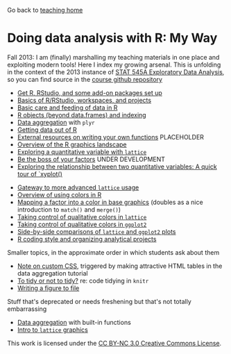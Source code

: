 Go back to [teaching home](../teach.html)

# Doing data analysis with R: My Way

Fall 2013: I am (finally) marshalling my teaching materials in one place and exploiting modern tools! Here I index my growing arsenal. This is unfolding in the context of the 2013 instance of [STAT 545A Exploratory Data Analysis](current.html), so you can find source in the [course github repository](https://github.com/jennybc/STAT545A)

  * [Get R, RStudio, and some add-on packages set up](block00_setup.html)
  * [Basics of R/RStudio, workspaces, and projects](block01_basicsWorkspaceWorkingDirProject.html)
  * [Basic care and feeding of data in R](block02_careFeedingData.html)
  * [R objects (beyond data.frames) and indexing](block03_basicObjects.html)
  * [Data aggregation](block04_dataAggregation.html) with `plyr`
  * [Getting data out of R](block05_getNumbersOut.html)
  * [External resources on writing your own functions](block06_functions.html) PLACEHOLDER 
  * [Overview of the R graphics landscape](block90_baseLatticeGgplot2.html)
  * [Exploring a quantitative variable with `lattice`](block07_univariatePlotsLattice.html)
  * [Be the boss of your factors](block08_bossYourFactors.html) UNDER DEVELOPMENT
  * [Exploring the relationship between two quantitative variables: A quick tour of `xyplot()](block09_xyplotLattice.html)
  - [Gateway to more advanced `lattice` usage](block10_latticeNittyGritty.html)
  - [Overview of using colors in R](block14_colors.html)
  - [Mapping a factor into a color in base graphics](block15_colorMappingBase.html) (doubles as a nice introduction to `match()` and `merge()`)
  - [Taking control of qualitative colors in `lattice`](block16_colorsLatticeQualitative.html)
  - [Taking control of qualitative colors in `ggplot2`](block17_colorsGgplot2Qualitative.html)
  - [Side-by-side comparisons of `lattice` and `ggplot2` plots](block18_gapminderGgplot2VsLattice.html)
  - [R coding style and organizing analytical projects](block19_codeFormattingOrganization.html)
    
    
Smaller topics, in the approximate order in which students ask about them

  * [Note on custom CSS](topic10_tablesCSS.html), triggered by making attractive HTML tables in the data aggregation tutorial
  * [To tidy or not to tidy?](topic11_tidyCode.html) re: code tidying in `knitr`
  * [Writing a figure to file](topic12_writeFigureToFile.html)

Stuff that's deprecated or needs freshening but that's not totally embarrassing

  * [Data aggregation](block93_oldDataAggregation.html) with built-in functions
  * [Intro to `lattice` graphics](block91_latticeGraphics.html)
    
<div class="footer">
This work is licensed under the  <a href="http://creativecommons.org/licenses/by-nc/3.0/">CC BY-NC 3.0 Creative Commons License</a>.
</div>